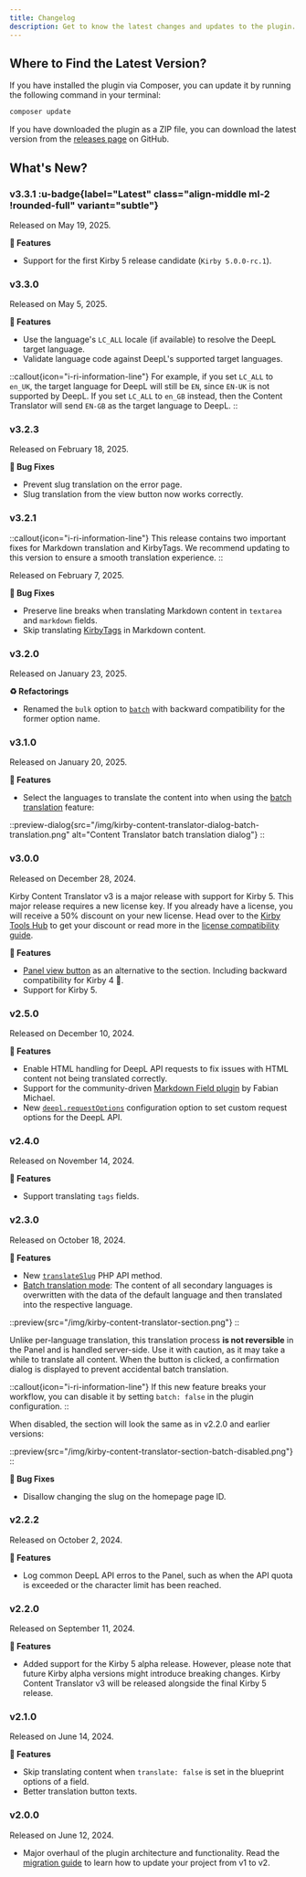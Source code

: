 ```yaml
---
title: Changelog
description: Get to know the latest changes and updates to the plugin.
---
```


## Where to Find the Latest Version?

If you have installed the plugin via Composer, you can update it by running the following command in your terminal:

```bash
composer update
```

If you have downloaded the plugin as a ZIP file, you can download the latest version from the [releases page](https://github.com/kirby-tools/kirby-content-translator/releases) on GitHub.

## What's New?

### v3.3.1 :u-badge{label="Latest" class="align-middle ml-2 !rounded-full" variant="subtle"}

Released on May 19, 2025.

**🚀 Features**

- Support for the first Kirby 5 release candidate (`Kirby 5.0.0-rc.1`).

### v3.3.0

Released on May 5, 2025.

**🚀 Features**

- Use the language's `LC_ALL` locale (if available) to resolve the DeepL target language.
- Validate language code against DeepL's supported target languages.

::callout{icon="i-ri-information-line"}
For example, if you set `LC_ALL` to `en_UK`, the target language for DeepL will still be `EN`, since `EN-UK` is not supported by DeepL. If you set `LC_ALL` to `en_GB` instead, then the Content Translator will send `EN-GB` as the target language to DeepL.
::

### v3.2.3

Released on February 18, 2025.

**🐞 Bug Fixes**

- Prevent slug translation on the error page.
- Slug translation from the view button now works correctly.

### v3.2.1

::callout{icon="i-ri-information-line"}
This release contains two important fixes for Markdown translation and KirbyTags. We recommend updating to this version to ensure a smooth translation experience.
::

Released on February 7, 2025.

**🐞 Bug Fixes**

- Preserve line breaks when translating Markdown content in `textarea` and `markdown` fields.
- Skip translating [KirbyTags](https://getkirby.com/docs/guide/content/text-formatting#kirbytext) in Markdown content.

### v3.2.0

Released on January 23, 2025.

**♻️ Refactorings**

- Renamed the `bulk` option to [`batch`](/docs/content-translator/configuration#batch) with backward compatibility for the former option name.

### v3.1.0

Released on January 20, 2025.

**🚀 Features**

- Select the languages to translate the content into when using the [batch translation](/docs/content-translator/configuration#batch) feature:

::preview-dialog{src="/img/kirby-content-translator-dialog-batch-translation.png" alt="Content Translator batch translation dialog"}
::

### v3.0.0

Released on December 28, 2024.

Kirby Content Translator v3 is a major release with support for Kirby 5. This major release requires a new license key. If you already have a license, you will receive a 50% discount on your new license. Head over to the [Kirby Tools Hub](https://hub.kirby.tools) to get your discount or read more in the [license compatibility guide](https://kirby.tools/license-compatibility).

**🚀 Features**

- [Panel view button](/docs/content-translator#view-button) as an alternative to the section. Including backward compatibility for Kirby 4 🎉.
- Support for Kirby 5.

### v2.5.0

Released on December 10, 2024.

**🚀 Features**

- Enable HTML handling for DeepL API requests to fix issues with HTML content not being translated correctly.
- Support for the community-driven [Markdown Field plugin](https://github.com/fabianmichael/kirby-markdown-field) by Fabian Michael.
- New [`deepl.requestOptions`](/docs/content-translator/configuration#deepl-configuration) configuration option to set custom request options for the DeepL API.

### v2.4.0

Released on November 14, 2024.

**🚀 Features**

- Support translating `tags` fields.

### v2.3.0

Released on October 18, 2024.

**🚀 Features**

- New [`translateSlug`](/docs/content-translator/php-api#translateslug) PHP API method.
- [Batch translation mode](/docs/content-translator/configuration#batch): The content of all secondary languages is overwritten with the data of the default language and then translated into the respective language.

::preview{src="/img/kirby-content-translator-section.png"}
::

Unlike per-language translation, this translation process **is not reversible** in the Panel and is handled server-side. Use it with caution, as it may take a while to translate all content. When the button is clicked, a confirmation dialog is displayed to prevent accidental batch translation.

::callout{icon="i-ri-information-line"}
If this new feature breaks your workflow, you can disable it by setting `batch: false` in the plugin configuration.
::

When disabled, the section will look the same as in v2.2.0 and earlier versions:

::preview{src="/img/kirby-content-translator-section-batch-disabled.png"}
::

**🐞 Bug Fixes**

- Disallow changing the slug on the homepage page ID.

### v2.2.2

Released on October 2, 2024.

**🚀 Features**

- Log common DeepL API erros to the Panel, such as when the API quota is exceeded or the character limit has been reached.

### v2.2.0

Released on September 11, 2024.

**🚀 Features**

- Added support for the Kirby 5 alpha release. However, please note that future Kirby alpha versions might introduce breaking changes. Kirby Content Translator v3 will be released alongside the final Kirby 5 release.

### v2.1.0

Released on June 14, 2024.

**🚀 Features**

- Skip translating content when `translate: false` is set in the blueprint options of a field.
- Better translation button texts.

### v2.0.0

Released on June 12, 2024.

- Major overhaul of the plugin architecture and functionality. Read the [migration guide](/docs/content-translator/migration) to learn how to update your project from v1 to v2.
